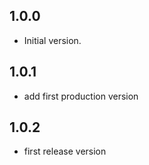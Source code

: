 ## 1.0.0

- Initial version.

## 1.0.1

- add first production version

## 1.0.2

- first release version